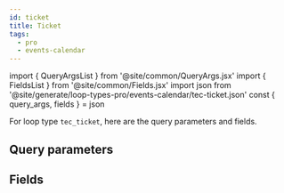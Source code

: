 ```yaml
---
id: ticket
title: Ticket
tags:
  - pro
  - events-calendar
---
```

import { QueryArgsList } from '@site/common/QueryArgs.jsx'
import { FieldsList } from '@site/common/Fields.jsx'
import json from '@site/generate/loop-types-pro/events-calendar/tec-ticket.json'
const { query_args, fields } = json

For loop type `tec_ticket`, here are the query parameters and fields.

## Query parameters

<QueryArgsList args={query_args} />

## Fields

<FieldsList fields={fields} />

